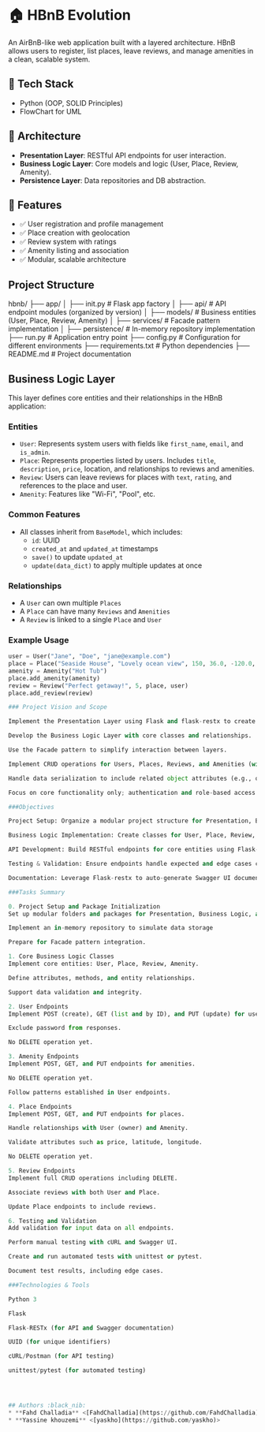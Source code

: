 # 🏠 HBnB Evolution

An AirBnB-like web application built with a layered architecture. HBnB allows users to register, list places, leave reviews, and manage amenities in a clean, scalable system.

## 🔧 Tech Stack
- Python (OOP, SOLID Principles)
- FlowChart for UML

## 📐 Architecture
- **Presentation Layer**: RESTful API endpoints for user interaction.
- **Business Logic Layer**: Core models and logic (User, Place, Review, Amenity).
- **Persistence Layer**: Data repositories and DB abstraction.

## 📄 Features
- ✅ User registration and profile management
- ✅ Place creation with geolocation
- ✅ Review system with ratings
- ✅ Amenity listing and association
- ✅ Modular, scalable architecture

## Project Structure

hbnb/
├── app/
│ ├── init.py # Flask app factory
│ ├── api/ # API endpoint modules (organized by version)
│ ├── models/ # Business entities (User, Place, Review, Amenity)
│ ├── services/ # Facade pattern implementation
│ ├── persistence/ # In-memory repository implementation
├── run.py # Application entry point
├── config.py # Configuration for different environments
├── requirements.txt # Python dependencies
├── README.md # Project documentation

## Business Logic Layer

This layer defines core entities and their relationships in the HBnB application:

### Entities
- `User`: Represents system users with fields like `first_name`, `email`, and `is_admin`.
- `Place`: Represents properties listed by users. Includes `title`, `description`, `price`, location, and relationships to reviews and amenities.
- `Review`: Users can leave reviews for places with `text`, `rating`, and references to the place and user.
- `Amenity`: Features like "Wi-Fi", "Pool", etc.

### Common Features
- All classes inherit from `BaseModel`, which includes:
  - `id`: UUID
  - `created_at` and `updated_at` timestamps
  - `save()` to update `updated_at`
  - `update(data_dict)` to apply multiple updates at once

### Relationships
- A `User` can own multiple `Places`
- A `Place` can have many `Reviews` and `Amenities`
- A `Review` is linked to a single `Place` and `User`

### Example Usage
```python
user = User("Jane", "Doe", "jane@example.com")
place = Place("Seaside House", "Lovely ocean view", 150, 36.0, -120.0, user)
amenity = Amenity("Hot Tub")
place.add_amenity(amenity)
review = Review("Perfect getaway!", 5, place, user)
place.add_review(review)

### Project Vision and Scope

Implement the Presentation Layer using Flask and flask-restx to create RESTful API endpoints.

Develop the Business Logic Layer with core classes and relationships.

Use the Facade pattern to simplify interaction between layers.

Implement CRUD operations for Users, Places, Reviews, and Amenities (with some limitations on DELETE).

Handle data serialization to include related object attributes (e.g., owner details in Place responses).

Focus on core functionality only; authentication and role-based access control will be added in Part 3.

###Objectives

Project Setup: Organize a modular project structure for Presentation, Business Logic, and Persistence layers.

Business Logic Implementation: Create classes for User, Place, Review, and Amenity with attributes, methods, and relationships.

API Development: Build RESTful endpoints for core entities using Flask-restx, including input validation and response formatting.

Testing & Validation: Ensure endpoints handle expected and edge cases correctly using cURL, Postman, and automated tests.

Documentation: Leverage Flask-restx to auto-generate Swagger UI documentation.

###Tasks Summary

0. Project Setup and Package Initialization
Set up modular folders and packages for Presentation, Business Logic, and Persistence.

Implement an in-memory repository to simulate data storage

Prepare for Facade pattern integration.

1. Core Business Logic Classes
Implement core entities: User, Place, Review, Amenity.

Define attributes, methods, and entity relationships.

Support data validation and integrity.

2. User Endpoints
Implement POST (create), GET (list and by ID), and PUT (update) for users.

Exclude password from responses.

No DELETE operation yet.

3. Amenity Endpoints
Implement POST, GET, and PUT endpoints for amenities.

No DELETE operation yet.

Follow patterns established in User endpoints.

4. Place Endpoints
Implement POST, GET, and PUT endpoints for places.

Handle relationships with User (owner) and Amenity.

Validate attributes such as price, latitude, longitude.

No DELETE operation yet.

5. Review Endpoints
Implement full CRUD operations including DELETE.

Associate reviews with both User and Place.

Update Place endpoints to include reviews.

6. Testing and Validation
Add validation for input data on all endpoints.

Perform manual testing with cURL and Swagger UI.

Create and run automated tests with unittest or pytest.

Document test results, including edge cases.

###Technologies & Tools

Python 3

Flask

Flask-RESTx (for API and Swagger documentation)

UUID (for unique identifiers)

cURL/Postman (for API testing)

unittest/pytest (for automated testing)




## Authors :black_nib:
* **Fahd Challadia** <[FahdChalladia](https://github.com/FahdChalladia)>
* **Yassine khouzemi** <[yaskho](https://github.com/yaskho)>   